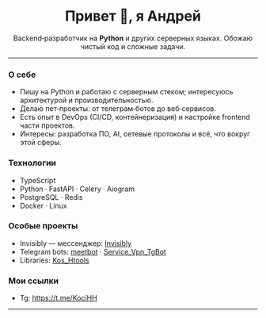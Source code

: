 <h1 align="center">Привет 👋, я Андрей</h1>
<p align="center">
Backend‑разработчик на <b>Python</b> и других серверных языках. Обожаю чистый код и сложные задачи.
</p>

---

### О себе
- Пишу на Python и работаю с серверным стеком; интересуюсь архитектурой и производительностью.  
- Делаю пет‑проекты: от телеграм‑ботов до веб‑сервисов.  
- Есть опыт в DevOps (CI/CD, контейнеризация) и настройке frontend части проектов.  
- Интересы: разработка ПО, AI, сетевые протоколы и всё, что вокруг этой сферы.

### Технологии
- TypeScript 
- Python · FastAPI · Celery · Aiogram
- PostgreSQL · Redis  
- Docker · Linux

### Особые проекты
- Invisibly — мессенджер: [Invisibly](https://github.com/KociHH/Invisibly)  
- Telegram bots: [meetbot](https://github.com/KociHH/meetbot) · [Service_Vpn_TgBot](https://github.com/KociHH/Service_Vpn_TgBot)
- Libraries: [Kos_Htools](https://github.com/KociHH/helping_lib)


### Мои ссылки
- Tg: https://t.me/KociHH

---
